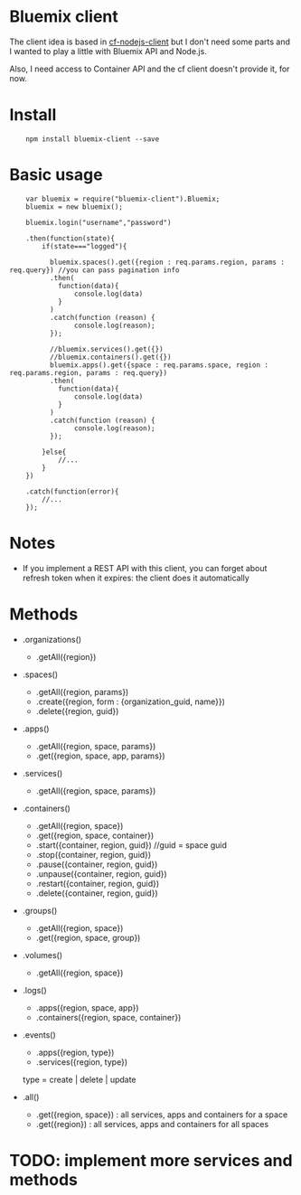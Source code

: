 # Bluemix client

The client idea is based in [cf-nodejs-client](https://www.npmjs.com/package/cf-nodejs-client) but I don't need some parts and I wanted to play a little with Bluemix API and Node.js.

Also, I need access to Container API and the cf client doesn't provide it, for now.

# Install

		npm install bluemix-client --save

# Basic usage

		var bluemix = require("bluemix-client").Bluemix;
		bluemix = new bluemix();

		bluemix.login("username","password")

		.then(function(state){
			if(state==="logged"){
				
		      bluemix.spaces().get({region : req.params.region, params : req.query}) //you can pass pagination info
		      .then(
		        function(data){
		            console.log(data)
		        }
		      )  
		      .catch(function (reason) {
		            console.log(reason);
		      });
		      
		      //bluemix.services().get({})
		      //bluemix.containers().get({})
		      bluemix.apps().get({space : req.params.space, region : req.params.region, params : req.query})
		      .then(
		        function(data){
		            console.log(data)
		        }
		      )  
		      .catch(function (reason) {
		            console.log(reason);
		      });

			}else{
				//...
			}
		})

		.catch(function(error){
			//...
		});

# Notes

* If you implement a REST API with this client, you can forget about refresh token when it expires: the client does it automatically

# Methods

* .organizations()

	* .getAll({region})

* .spaces()

	* .getAll({region, params})
	* .create({region, form : {organization_guid, name}})
	* .delete({region, guid})

* .apps()

	* .getAll({region, space, params})
	* .get({region, space, app, params})

* .services()

	* .getAll({region, space, params})

* .containers()

	* .getAll({region, space})
	* .get({region, space, container})
	* .start({container, region, guid}) //guid = space guid
	* .stop({container, region, guid})
	* .pause({container, region, guid})
	* .unpause({container, region, guid})
	* .restart({container, region, guid})
	* .delete({container, region, guid})


* .groups()

	* .getAll({region, space})
	* .get({region, space, group})

* .volumes()

	* .getAll({region, space})

* .logs()

	* .apps({region, space, app})
	* .containers({region, space, container})

* .events()

	* .apps({region, type})
	* .services({region, type})

	type = create | delete | update

* .all()

    * .get({region, space}) : all services, apps and containers for a space
    * .get({region}) : all services, apps and containers for all spaces



# TODO: implement more services and methods